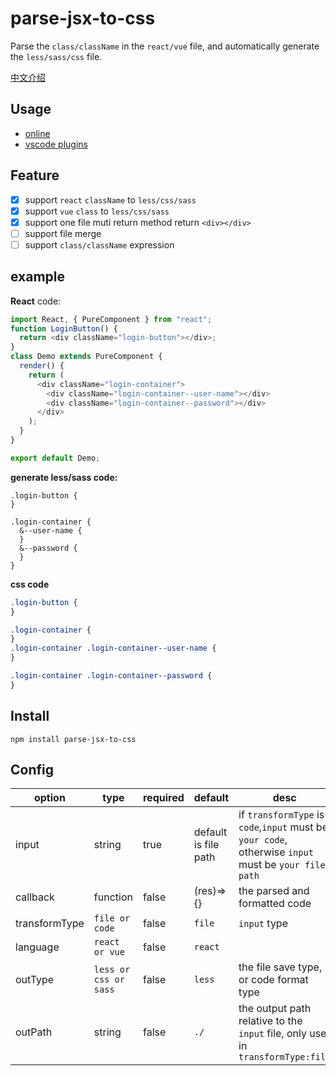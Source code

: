 # parse-jsx-to-css

Parse the `class/className` in the `react/vue` file, and automatically generate the `less/sass/css` file.

[中文介绍](./introduce.md)

## Usage

- [online](https://mrgaogang.github.io/parse-jsx-to-css-plugins/)
- [vscode plugins](https://marketplace.visualstudio.com/items?itemName=mrgaogang.parse-to-css-vscode-plugin)


## Feature

- [x] support `react` `className` to `less/css/sass`
- [x] support `vue` `class` to `less/css/sass`
- [x] support one file muti return method return `<div></div>`
- [ ] support file merge
- [ ] support `class/className` expression

## example

**React** code:

```js
import React, { PureComponent } from "react";
function LoginButton() {
  return <div className="login-button"></div>;
}
class Demo extends PureComponent {
  render() {
    return (
      <div className="login-container">
        <div className="login-container--user-name"></div>
        <div className="login-container--password"></div>
      </div>
    );
  }
}

export default Demo;
```

**generate less/sass code:**

```less
.login-button {
}

.login-container {
  &--user-name {
  }
  &--password {
  }
}
```

**css code**

```css
.login-button {
}

.login-container {
}
.login-container .login-container--user-name {
}

.login-container .login-container--password {
}
```

## Install

```
npm install parse-jsx-to-css
```

## Config

| option        | type                  | required | default              | desc                                                                                                 |
| ------------- | --------------------- | -------- | -------------------- | ---------------------------------------------------------------------------------------------------- |
| input         | string                | true     | default is file path | if `transformType` is `code`,`input` must be `your code`, otherwise `input` must be `your file path` |
| callback      | function              | false    | (res)=>{}            | the parsed and formatted code                                                                        |
| transformType | `file or code`        | false    | `file`               | `input` type                                                                                         |
| language      | `react or vue`        | false    | `react`              |                                                                                                      |
| outType       | `less or css or sass` | false    | `less`               | the file save type, or code format type                                                              |
| outPath       | string                | false    | `./`                 | the output path relative to the `input` file, only use in `transformType:file`                       |
